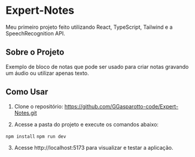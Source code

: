 # Expert-Notes
Meu primeiro projeto feito utilizando React, TypeScript, Tailwind e a SpeechRecognition API.

## Sobre o Projeto
Exemplo de bloco de notas que pode ser usado para criar notas gravando um áudio ou utilizar apenas texto.

## Como Usar
1. Clone o repositório: https://github.com/GGasparotto-code/Expert-Notes.git

2. Acesse a pasta do projeto e execute os comandos abaixo:

```npm install```
```npm run dev```

3. Acesse http://localhost:5173 para visualizar e testar a aplicação.
